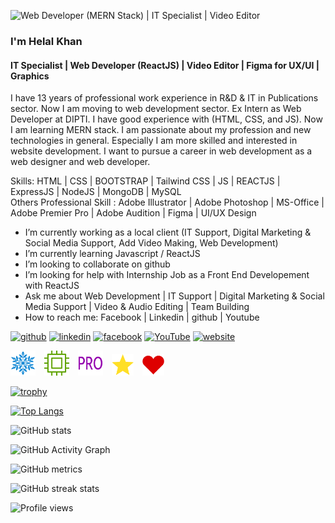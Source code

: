 ![Web Developer (MERN Stack) | IT Specialist | Video Editor](https://scontent.fdac24-4.fna.fbcdn.net/v/t39.30808-6/381122088_6662040837217255_872396926909354313_n.png?stp=dst-png_p180x540&_nc_cat=103&ccb=1-7&_nc_sid=5f2048&_nc_eui2=AeGer2Ckq9wejkRNXamj5XsDzXx3_iNUEC7NfHf-I1QQLl7vaouQdmoxtcK4_j61tXLmP2W1YKJy4dfa6DQdaOx3&_nc_ohc=cqxX7owAJx8AX-q-Xqy&_nc_oc=AQm27EaDv5yy-CIgZErSNfqQnqv9ASc14LfoTJtazp2xoVuKIQ8AvtFMnC1plYnTGXQ&_nc_ht=scontent.fdac24-4.fna&oh=00_AfDrSND3MCtrKLIZOMYCPoFfx9eJtskvKMZ2YEOq8ndsrg&oe=653C51A3)





### I'm Helal Khan
#### IT Specialist | Web Developer (ReactJS) | Video Editor | Figma for UX/UI | Graphics 

I have 13 years of professional work experience in R&D & IT in Publications sector. Now I am moving to web development sector. Ex Intern as Web Developer at DIPTI. I have good experience with (HTML, CSS, and JS). Now I am learning MERN stack. I am passionate about my profession and new technologies in general. Especially I am more skilled and interested in website development. I want to pursue a career in web development as a web designer and web developer.

Skills: HTML | CSS | BOOTSTRAP | Tailwind CSS | JS | REACTJS | ExpressJS | NodeJS | MongoDB | MySQL  
Others Professional Skill : Adobe Illustrator | Adobe Photoshop | MS-Office | Adobe Premier Pro | Adobe Audition | Figma | UI/UX Design

- I’m currently working as a local client (IT Support, Digital Marketing & Social Media Support, Add Video Making, Web Development)
- I’m currently learning Javascript / ReactJS 
- I’m looking to collaborate on github 
- I’m looking for help with Internship Job as a Front End Developement with ReactJS
- Ask me about Web Development | IT Support | Digital Marketing & Social Media Support | Video & Audio Editing | Team Building 
- How to reach me: Facebook | Linkedin | github | Youtube 


[<img src='https://cdn.jsdelivr.net/npm/simple-icons@3.0.1/icons/github.svg' alt='github' height='40'>](https://github.com/helalkhandev)  [<img src='https://cdn.jsdelivr.net/npm/simple-icons@3.0.1/icons/linkedin.svg' alt='linkedin' height='40'>](https://www.linkedin.com/in/helalkhandev/)  [<img src='https://cdn.jsdelivr.net/npm/simple-icons@3.0.1/icons/facebook.svg' alt='facebook' height='40'>](https://www.facebook.com/helal.khan.923)  [<img src='https://cdn.jsdelivr.net/npm/simple-icons@3.0.1/icons/youtube.svg' alt='YouTube' height='40'>](https://www.youtube.com/@TechTutorHelalKhan)  [<img src='https://cdn.jsdelivr.net/npm/simple-icons@3.0.1/icons/icloud.svg' alt='website' height='40'>](http://www.helal-khan.xyz/)  

<a href='https://archiveprogram.github.com/'><img src='https://raw.githubusercontent.com/acervenky/animated-github-badges/master/assets/acbadge.gif' width='40' height='40'></a> <a href='https://docs.github.com/en/developers'><img src='https://raw.githubusercontent.com/acervenky/animated-github-badges/master/assets/devbadge.gif' width='40' height='40'></a> <a href='https://github.com/pricing'><img src='https://raw.githubusercontent.com/acervenky/animated-github-badges/master/assets/pro.gif' width='40' height='40'></a> <a href='https://stars.github.com/'><img src='https://raw.githubusercontent.com/acervenky/animated-github-badges/master/assets/starbadge.gif' width='35' height='35'></a> <a href='https://docs.github.com/en/github/supporting-the-open-source-community-with-github-sponsors'><img src='https://raw.githubusercontent.com/acervenky/animated-github-badges/master/assets/sponsorbadge.gif' width='35' height='35'></a> 

[![trophy](https://github-profile-trophy.vercel.app/?username=helalkhandev)](https://github.com/ryo-ma/github-profile-trophy)

[![Top Langs](https://github-readme-stats.vercel.app/api/top-langs/?username=helalkhandev)](https://github.com/anuraghazra/github-readme-stats)

![GitHub stats](https://github-readme-stats.vercel.app/api?username=helalkhandev&show_icons=true&count_private=true)  

![GitHub Activity Graph](https://activity-graph.herokuapp.com/graph?username=helalkhandev)  

![GitHub metrics](https://metrics.lecoq.io/helalkhandev)  

![GitHub streak stats](https://streak-stats.demolab.com/?user=helalkhandev)  

![Profile views](https://gpvc.arturio.dev/helalkhandev)  
